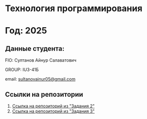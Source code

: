 # Технология программирования
# Год: 2025

## Данные студента:

FIO: Султанов Айнур Салаватович

GROUP: IU3-41Б

email: sultanovainur05@gmail.com

## Ссылки на репозитории

1. [Ссылка на репозиторий из "Задания 2" ](https://github.com/yorickyeng/ToP_2025_Task)
2. [Ссылка на репозиторий из "Задания 3"](https://github.com/yorickyeng/the-witcher-iu3-top-2025-task)
